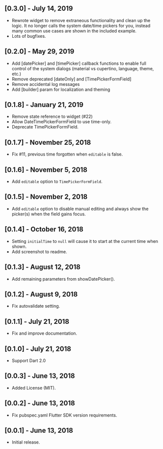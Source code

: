 ## [0.3.0] - July 14, 2019
* Rewrote widget to remove extraneous functionality and clean up the logic. It no
longer calls the system date/time pickers for you, instead many common use cases
are shown in the included example.
* Lots of bugfixes.

## [0.2.0] - May 29, 2019

* Add [datePicker] and [timePicker] callback functions to enable full control of the system dialogs (material vs cupertino, language, theme, etc.)
* Remove deprecated [dateOnly] and [TimePickerFormField]
* Remove accidental log messages
* Add [builder] param for localization and theming

## [0.1.8] - January 21, 2019

* Remove state reference to widget (#22)
* Allow DateTimePickerFormField to use time-only.
* Deprecate TimePickerFormField.

## [0.1.7] - November 25, 2018

* Fix #11, previous time forgotten when `editable` is false.

## [0.1.6] - November 5, 2018

* Add `editable` option to `TimePickerFormField`.

## [0.1.5] - November 2, 2018

* Add `editable` option to disable manual editing and always show the picker(s) when the field gains focus.

## [0.1.4] - October 16, 2018

* Setting `initialTime` to `null` will cause it to start at the current time when shown.
* Add screenshot to readme.

## [0.1.3] - August 12, 2018

* Add remaining parameters from showDatePicker().

## [0.1.2] - August 9, 2018

* Fix autovalidate setting.

## [0.1.1] - July 21, 2018

* Fix and improve documentation.

## [0.1.0] - July 21, 2018

* Support Dart 2.0

## [0.0.3] - June 13, 2018

* Added License (MIT).

## [0.0.2] - June 13, 2018

* Fix pubspec.yaml Flutter SDK version requirements.

## [0.0.1] - June 13, 2018

* Initial release.
